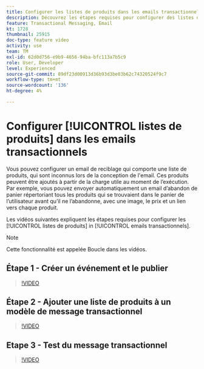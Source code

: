 ```yaml
---
title: Configurer les listes de produits dans les emails transactionnels
description: Découvrez les étapes requises pour configurer des listes de produits dans des emails transactionnels.
feature: Transactional Messaging, Email
kt: 1728
thumbnail: 25915
doc-type: feature video
activity: use
team: TM
exl-id: 62d0d756-e9b9-4656-94ba-bfc113a7b5c9
role: User, Developer
level: Experienced
source-git-commit: 89df23d00913d36b93d3be03b62c74320524f9c7
workflow-type: tm+mt
source-wordcount: '136'
ht-degree: 4%

---
```


# Configurer [!UICONTROL listes de produits] dans les emails transactionnels

Vous pouvez configurer un email de reciblage qui comporte une liste de produits, qui sont inconnus lors de la conception de l&#39;email. Ces produits peuvent être ajoutés à partir de la charge utile au moment de l’exécution. Par exemple, vous pouvez envoyer automatiquement un email d’abandon de panier répertoriant tous les produits qui se trouvaient dans le panier de l’utilisateur avant qu’il ne l’abandonne, avec une image, le prix et un lien vers chaque produit.

Les vidéos suivantes expliquent les étapes requises pour configurer les [!UICONTROL listes de produits] in [!UICONTROL emails transactionnels].

>[!NOTE]
>
>Cette fonctionnalité est appelée Boucle dans les vidéos.

## Étape 1 - Créer un événement et le publier

>[!VIDEO](https://video.tv.adobe.com/v/25914?quality=12&learn=on)

## Étape 2 - Ajouter une liste de produits à un modèle de message transactionnel

>[!VIDEO](https://video.tv.adobe.com/v/25915?quality=12&learn=on)

## Etape 3 - Test du message transactionnel

>[!VIDEO](https://video.tv.adobe.com/v/25916?quality=12&learn=on)
